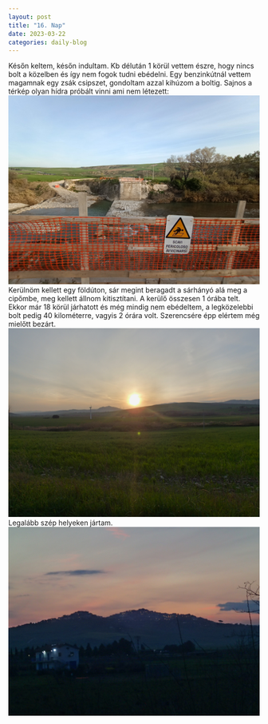 ```yaml
---
layout: post
title: "16. Nap"
date: 2023-03-22
categories: daily-blog
---
```


Későn keltem, későn indultam. Kb délután 1 körül vettem észre, hogy nincs bolt a közelben és így nem fogok tudni ebédelni. Egy benzinkútnál vettem magamnak egy zsák csipszet, gondoltam azzal kihúzom a boltig. Sajnos a térkép olyan hídra próbált vinni ami nem létezett: ![Híd](/2day16hid.jpg)
Kerülnöm kellett egy földúton, sár megint beragadt a sárhányó alá meg a cipőmbe, meg kellett állnom kitisztítani. A kerülő összesen 1 órába telt. Ekkor már 18 körül járhatott és még mindig nem ebédeltem, a legközelebbi bolt pedig 40 kilométerre, vagyis 2 órára volt. Szerencsére épp elértem még mielőtt bezárt.
 ![Táj](/2day16taj.jpg) Legalább szép helyeken jártam. ![Város](/2day16varos.jpg)
